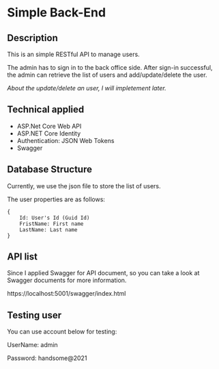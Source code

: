 # Simple Back-End

## Description

This is an simple RESTful API to manage users. 

The admin has to sign in to the back office side. After sign-in successful, the admin can retrieve the list of users and add/update/delete the user.

*About the update/delete an user, I will impletement later.*

## Technical applied
- ASP.Net Core Web API
- ASP.NET Core Identity
- Authentication: JSON Web Tokens
- Swagger

## Database Structure
Currently, we use the json file to store the list of users.

The user properties are as follows:

```
{
    Id: User's Id (Guid Id)
    FristName: First name
    LastName: Last name
}
```
## API list
Since I applied Swagger for API document, so you can take a look at Swagger documents for more information.

https://localhost:5001/swagger/index.html

## Testing user
You can use account below for testing:

UserName: admin

Password: handsome@2021
